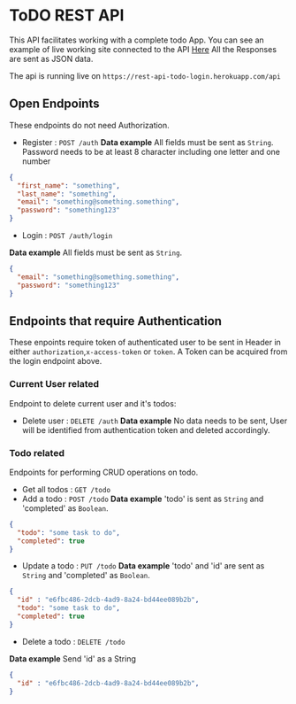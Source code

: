 # ToDO REST API

This API facilitates working with a complete todo App.
You can see an example of live working site connected to the API [Here](https://todo-api-connected.netlify.app) 
All the Responses are sent as JSON data.

The api is running live on  `https://rest-api-todo-login.herokuapp.com/api`

## Open Endpoints

These endpoints do not need Authorization.

* Register : `POST /auth`
**Data example** All fields must be sent as `String`.
  Password needs to be at least 8 character including one letter and one number 

```json
{
  "first_name": "something",
  "last_name": "something",
  "email": "something@something.something",
  "password": "something123" 
}
```

* Login : `POST /auth/login`

**Data example** All fields must be sent as `String`.

```json
{
  "email": "something@something.something",
  "password": "something123" 
}
```


## Endpoints that require Authentication

These enpoints require token of authenticated user to be sent in Header in either `authorization`,`x-access-token` or `token`. A Token can be acquired from the login endpoint above.

### Current User related

Endpoint to delete current user and it's todos:

* Delete user : `DELETE /auth`
**Data example** No data needs to be sent, User will be identified from authentication token and deleted accordingly.


### Todo related

Endpoints for performing CRUD operations on todo.

* Get all todos : `GET /todo`
* Add a todo : `POST /todo`
**Data example** 'todo' is sent as `String` and 'completed' as `Boolean`.

```json
{
  "todo": "some task to do",
  "completed": true
}
```
* Update a todo : `PUT /todo`
**Data example** 'todo' and 'id' are sent as `String` and 'completed' as `Boolean`.

```json
{
  "id" : "e6fbc486-2dcb-4ad9-8a24-bd44ee089b2b",
  "todo": "some task to do",
  "completed": true
}
```
* Delete a todo : `DELETE /todo`

**Data example** Send 'id' as a String

```json
{
  "id" : "e6fbc486-2dcb-4ad9-8a24-bd44ee089b2b",
}
```